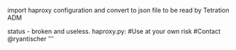 import haproxy configuration and convert to json file to be read by Tetration ADM


status - broken and useless.
haproxy.py: 
#Use at your own risk
#Contact @ryantischer
'''
